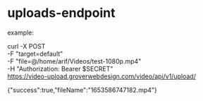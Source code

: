 # uploads-endpoint

example:

curl -X POST \
    -F "target=default" \
    -F "file=@/home/arif/Videos/test-1080p.mp4" \
    -H "Authorization: Bearer $SECRET" \
    https://video-upload.groverwebdesign.com/video/api/v1/upload/

{"success":true,"fileName":"1653586747182.mp4"}